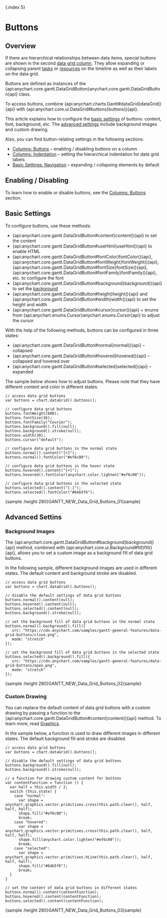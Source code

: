 {:index 5}
# Buttons

## Overview

If there are hierarchical relationships between data items, special buttons are shown in the second [data grid column](Columns). They allow expanding or collapsing parent [tasks](../Project_Chart#tasks_\(actual\)) or [resources](../Resource_Chart#periods_and_resources) on the timeline as well as their labels on the data grid.

Buttons are defined as instances of the {api:anychart.core.gantt.DataGridButton}anychart.core.gantt.DataGridButton{api} class.

To access buttons, combine {api:anychart.charts.Gantt#dataGrid}dataGrid(){api} with {api:anychart.core.ui.DataGrid#buttons}buttons(){api}.

This article explains how to configure the [basic settings](#basic_settings) of buttons: content, font, background, etc. The [advanced settings](#advanced_settings) include background images and custom drawing.

Also, you can find button-relating settings in the following sections:

* [Columns: Buttons](Columns#buttons) – enabling / disabling buttons on a column
* [Columns: Indentation](Columns#indentation) – setting the hierarchical indentation for data grid labels
* [Basic Settings: Navigation](../Basic_Settings#navigation) – expanding / collapsing elements by default

## Enabling / Disabling

To learn how to enable or disable buttons, see the [Columns: Buttons](Columns#buttons) section.

## Basic Settings

To configure buttons, use these methods:

* {api:anychart.core.gantt.DataGridButton#content}content(){api} to set the content
* {api:anychart.core.gantt.DataGridButton#useHtml}useHtml(){api} to enable HTML
* {api:anychart.core.gantt.DataGridButton#fontColor}fontColor(){api}, {api:anychart.core.gantt.DataGridButton#fontWeight}fontWeight(){api}, {api:anychart.core.gantt.DataGridButton#fontSize}fontSize(){api}, {api:anychart.core.gantt.DataGridButton#fontFamily}fontFamily(){api}, etc. to configure the font
* {api:anychart.core.gantt.DataGridButton#background}background(){api} to set the [background](../../Appearance_Settings/Background)
* {api:anychart.core.gantt.DataGridButton#height}height(){api} and {api:anychart.core.gantt.DataGridButton#width}width(){api} to set the height and width
* {api:anychart.core.gantt.DataGridButton#cursor}cursor(){api} + enums from {api:anychart.enums.Cursor}anychart.enums.Cursor{api}
 to adjust the cursor

With the help of the following methods, buttons can be configured in three states:

* {api:anychart.core.gantt.DataGridButton#normal}normal(){api} – collapsed
* {api:anychart.core.gantt.DataGridButton#hovered}hovered(){api} – collapsed and hovered over 
* {api:anychart.core.gantt.DataGridButton#selected}selected(){api} – expanded

The sample below shows how to adjust buttons. Please note that they have different content and color in different states.

```
// access data grid buttons
var buttons = chart.dataGrid().buttons();

// configure data grid buttons
buttons.fontWeight(600);
buttons.fontSize(16);
buttons.fontFamily("Courier");
buttons.background().fill(null);
buttons.background().stroke(null);
buttons.width(30);
buttons.cursor("default");

// configure data grid buttons in the normal state
buttons.normal().content("[+]");
buttons.normal().fontColor("#ef6c00");

// configure data grid buttons in the hover state
buttons.hovered().content("[+]");
buttons.hovered().fontColor(anychart.color.lighten("#ef6c00"));

// configure data grid buttons in the selected state
buttons.selected().content("[-]");
buttons.selected().fontColor("#64b5f6");
```

{sample :height 280}GANTT\_NEW\_Data\_Grid\_Buttons\_01{sample}

## Advanced Settins

### Background Images

The {api:anychart.core.gantt.DataGridButton#background}background(){api} method, combined with {api:anychart.core.ui.Background#fill}fill(){api}, allows you to set a custom image as a background fill of data grid buttons. 

In the following sample, different background images are used in different states. The default content and background stroke are disabled.

```
// access data grid buttons
var buttons = chart.dataGrid().buttons();

// disable the default settings of data grid buttons
buttons.normal().content(null);
buttons.hovered().content(null);
buttons.selected().content(null);
buttons.background().stroke(null);

// set the background fill of data grid buttons in the normal state
buttons.normal().background().fill({
   src: "https://cdn.anychart.com/samples/gantt-general-features/data-grid-buttons/close.png",
   mode: "stretch"
});

// set the background fill of data grid buttons in the selected state
buttons.selected().background().fill({
   src: "https://cdn.anychart.com/samples/gantt-general-features/data-grid-buttons/open.png",
   mode: "stretch"
});   
```

{sample :height 280}GANTT\_NEW\_Data\_Grid\_Buttons\_02{sample}

### Custom Drawing

You can replace the default content of data grid buttons with a custom drawing by passing a function to the {api:anychart.core.gantt.DataGridButton#content}content(){api} method. To learn more, read [Graphics](../../Graphics).

In the sample below, a function is used to draw different images in different states. The default background fill and stroke are disabled.

```
// access data grid buttons
var buttons = chart.dataGrid().buttons();

// disable the default settings of data grid buttons
buttons.background().fill(null);
buttons.background().stroke(null);

// a function for drawing custom content for buttons
var contentFunction = function () {
  var half = this.width / 2;
  switch (this.state) {
    case "normal":
      var shape = anychart.graphics.vector.primitives.cross(this.path.clear(), half, half, half);
      shape.fill("#ef6c00");
      break;
    case "hovered":
      var shape = anychart.graphics.vector.primitives.cross(this.path.clear(), half, half, half);
      shape.fill(anychart.color.lighten("#ef6c00"));
      break;
    case "selected":
      var shape = anychart.graphics.vector.primitives.hLine(this.path.clear(), half, half, half);
      shape.fill("#64b5f6");
      break;
  }
}

// set the content of data grid buttons in different states
buttons.normal().content(contentFunction);
buttons.hovered().content(contentFunction);
buttons.selected().content(contentFunction);
```

{sample :height 280}GANTT\_NEW\_Data\_Grid\_Buttons\_03{sample}